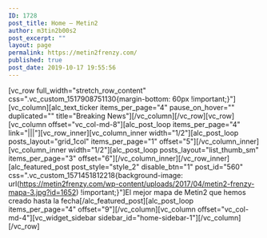 ```yaml
---
ID: 1728
post_title: Home – Metin2
author: m3tin2b00s2
post_excerpt: ""
layout: page
permalink: https://metin2frenzy.com/
published: true
post_date: 2019-10-17 19:55:56
---
```

[vc_row full_width="stretch_row_content" css=".vc_custom_1517908751130{margin-bottom: 60px !important;}"][vc_column][alc_text_ticker items_per_page="4" pause_on_hover="" duplicated="" title="Breaking News"][/vc_column][/vc_row][vc_row][vc_column offset="vc_col-md-8"][alc_post_loop items_per_page="4" link="|||"][vc_row_inner][vc_column_inner width="1/2"][alc_post_loop posts_layout="grid_1col" items_per_page="1" offset="5"][/vc_column_inner][vc_column_inner width="1/2"][alc_post_loop posts_layout="list_thumb_sm" items_per_page="3" offset="6"][/vc_column_inner][/vc_row_inner][alc_featured_post post_style="style_2" disable_btn="1" post_id="560" css=".vc_custom_1571451812218{background-image: url(https://metin2frenzy.com/wp-content/uploads/2017/04/metin2-frenzy-mapa-3.jpg?id=1652) !important;}"]El mejor mapa de Metin2 que hemos creado hasta la fecha[/alc_featured_post][alc_post_loop items_per_page="4" offset="9"][/vc_column][vc_column offset="vc_col-md-4"][vc_widget_sidebar sidebar_id="home-sidebar-1"][/vc_column][/vc_row]